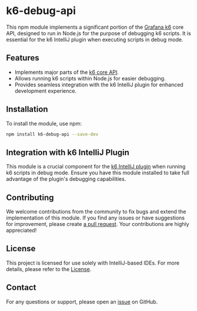 # k6-debug-api

This npm module implements a significant portion of the [Grafana k6](https://k6.io) core API, designed to run in Node.js
for the purpose of debugging k6 scripts. It is essential for the k6 IntelliJ plugin when executing scripts in debug
mode.

## Features

* Implements major parts of the [k6 core API](https://k6.io/docs/javascript-api/).
* Allows running k6 scripts within Node.js for easier debugging.
* Provides seamless integration with the k6 IntelliJ plugin for enhanced development experience.

## Installation

To install the module, use npm:

```bash
npm install k6-debug-api --save-dev
```

## Integration with k6 IntelliJ Plugin

This module is a crucial component for the [k6 IntelliJ plugin](https://plugins.jetbrains.com/plugin/16141-k6/) when running k6 scripts in debug mode. Ensure you have
this module installed to take full advantage of the plugin's debugging capabilities.

## Contributing

We welcome contributions from the community to fix bugs and extend the implementation of this module. If you find any
issues or have suggestions for improvement, please
create [a pull request](https://github.com/mbolotov/k6-debug-api/pulls). Your contributions are highly appreciated!

## License

This project is licensed for use solely with IntelliJ-based IDEs. For more details, please refer to
the [License](./LICENSE).

## Contact

For any questions or support, please open an [issue](https://github.com/mbolotov/k6-debug-api/issues) on GitHub.
